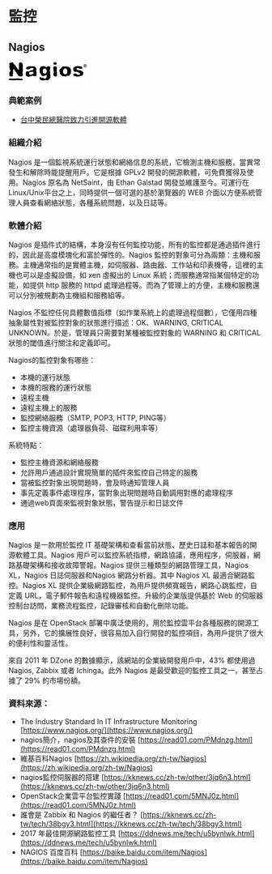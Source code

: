 # **監控**

## **Nagios**

![](/assets/nagios.png)

### 典範案例

* [台中榮民總醫院致力引進開源軟體](//use-case/vghtc.md)

### 組織介紹

Nagios 是一個監視系統運行狀態和網絡信息的系統，它檢測主機和服務，當異常發生和解除時能提醒用戶。它是根據 GPLv2 開發的開源軟體，可免費獲得及使用。Nagios 原名為 NetSaint，由 Ethan Galstad 開發並維護至今。可運行在Linux/Unix平台之上，同時提供一個可選的基於瀏覽器的 WEB 介面以方便系統管理人員查看網絡狀態，各種系統問題，以及日誌等。

### 軟體介紹

Nagios 是插件式的結構，本身沒有任何監控功能，所有的監控都是通過插件進行的，因此是高度模塊化和富於彈性的。Nagios 監控的對象可分為兩類：主機和服務。主機通常指的是實體主機，如伺服器、路由器、工作站和印表機等，這裡的主機也可以是虛擬設備，如 xen 虛擬出的 Linux 系統；而服務通常指某個特定的功能，如提供 http 服務的 httpd 處理過程等。而為了管理上的方便，主機和服務還可以分別被規劃為主機組和服務組等。

Nagios 不監控任何具體數值指標（如作業系統上的處理過程個數），它僅用四種抽象屬性對被監控對象的狀態進行描述：OK、WARNING, CRITICAL UNKNOWN。於是，管理員只需要對某種被監控對象的 WARNING 和 CRITICAL 狀態的閾值進行關注和定義即可。

Nagios的監控對象有哪些：

* 本機的運行狀態
* 本機的服務的運行狀態
* 遠程主機
* 遠程主機上的服務
* 監控網絡服務（SMTP, POP3, HTTP, PING等）
* 監控主機資源（處理器負荷、磁碟利用率等）

系統特點：

* 監控主機資源和網絡服務
* 允許用戶通過設計實現簡單的插件來監控自己特定的服務
* 當被監控對象出現問題時，會及時通知管理人員
* 事先定義事件處理程序，當對象出現問題時自動調用對應的處理程序
* 通過web頁面來監視對象狀態，警告提示和日誌文件

### 應用

Nagios 是一款用於監控 IT 基礎架構和查看當前狀態、歷史日誌和基本報告的開源軟體工具。Nagios 用戶可以監控系統指標，網路協議，應用程序，伺服器，網路基礎架構和接收故障警報。Nagios 提供三種類型的網路管理工具，Nagios XL，Nagios 日誌伺服器和Nagios 網路分析器。其中 Nagios XL 最適合網路監控。Nagios XL 提供企業級網路監控，為用戶提供頻寬報告，網路心跳監控，自定義 URL，電子郵件報告和遠程機器監控。升級的企業版提供基於 Web 的伺服器控制台訪問，業務流程監控，記錄審核和自動化刪除功能。

Nagios 是在 OpenStack 部署中廣泛使用的，用於監控雲平台各種服務的開源工具，另外，它的擴展性良好，很容易加入自行開發的監控項目，為用戶提供了很大的便利性和靈活性。

來自 2011 年 DZone 的數據顯示，該網站的企業級開發用戶中，43% 都使用過 Nagios, Zabbix 或者 Ichinga。此外 Nagios 是最受歡迎的監控工具之一，甚至占據了 29% 的市場份額。

### 資料來源：

* The Industry Standard In IT Infrastructure Monitoring [https://www.nagios.org/](https://www.nagios.org/)
* nagios簡介，nagios及其查件的安裝
   [https://read01.com/PMdnzg.html](https://read01.com/PMdnzg.html)
* 維基百科Nagios [https://zh.wikipedia.org/zh-tw/Nagios](https://zh.wikipedia.org/zh-tw/Nagios)
* nagios監控伺服器的搭建 [https://kknews.cc/zh-tw/other/3jq6n3.html](https://kknews.cc/zh-tw/other/3jq6n3.html)
* OpenStack企業雲平台監控實踐 [https://read01.com/5MNJ0z.html](https://read01.com/5MNJ0z.html)
* 誰會是 Zabbix 和 Nagios 的繼任者？ [https://kknews.cc/zh-tw/tech/38bgy3.html](https://kknews.cc/zh-tw/tech/38bgy3.html)
* 2017 年最佳開源網路監控工具 [https://ddnews.me/tech/u5bynlwk.html](https://ddnews.me/tech/u5bynlwk.html)
* NAGIOS 百度百科 [https://baike.baidu.com/item/Nagios](https://baike.baidu.com/item/Nagios)



